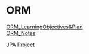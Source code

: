 # ORM

[ORM_LearningObjectives&Plan](ORM_LearningObjectives&Plan.pdf)  
[ORM_Notes](ORM_Notes.pdf)  

[JPA Project](jpa)